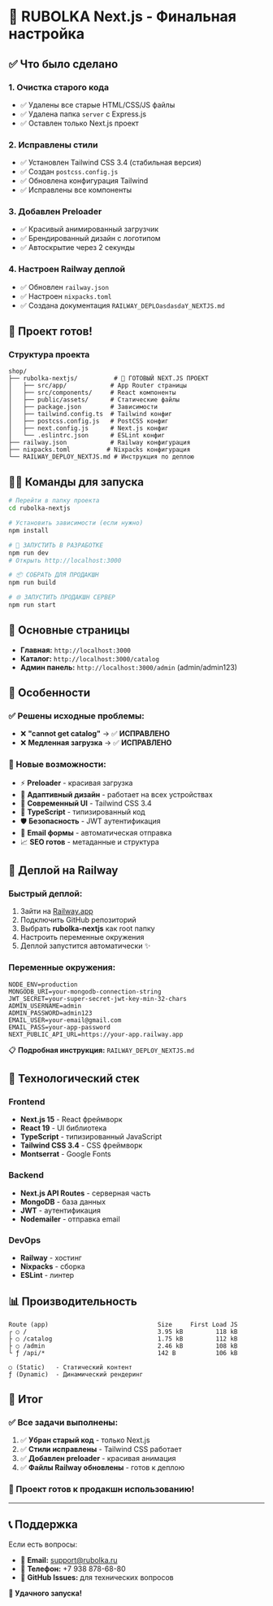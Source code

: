 # 🎉 RUBOLKA Next.js - Финальная настройка

## ✅ Что было сделано

### 1. Очистка старого кода
- ✅ Удалены все старые HTML/CSS/JS файлы
- ✅ Удалена папка `server` с Express.js
- ✅ Оставлен только Next.js проект

### 2. Исправлены стили  
- ✅ Установлен Tailwind CSS 3.4 (стабильная версия)
- ✅ Создан `postcss.config.js`
- ✅ Обновлена конфигурация Tailwind
- ✅ Исправлены все компоненты

### 3. Добавлен Preloader
- ✅ Красивый анимированный загрузчик
- ✅ Брендированный дизайн с логотипом
- ✅ Автоскрытие через 2 секунды

### 4. Настроен Railway деплой
- ✅ Обновлен `railway.json`
- ✅ Настроен `nixpacks.toml`
- ✅ Создана документация `RAILWAY_DEPLOasdasdaY_NEXTJS.md`

## 🚀 Проект готов!

### Структура проекта
```
shop/
├── rubolka-nextjs/          # 🎯 ГОТОВЫЙ NEXT.JS ПРОЕКТ
│   ├── src/app/            # App Router страницы
│   ├── src/components/     # React компоненты  
│   ├── public/assets/      # Статические файлы
│   ├── package.json        # Зависимости
│   ├── tailwind.config.ts  # Tailwind конфиг
│   ├── postcss.config.js   # PostCSS конфиг
│   ├── next.config.js      # Next.js конфиг
│   └── .eslintrc.json      # ESLint конфиг
├── railway.json            # Railway конфигурация  
├── nixpacks.toml          # Nixpacks конфигурация
└── RAILWAY_DEPLOY_NEXTJS.md # Инструкция по деплою
```

## 🏃‍♂️ Команды для запуска

```bash
# Перейти в папку проекта
cd rubolka-nextjs

# Установить зависимости (если нужно)
npm install

# 🚀 ЗАПУСТИТЬ В РАЗРАБОТКЕ
npm run dev
# Открыть http://localhost:3000

# 📦 СОБРАТЬ ДЛЯ ПРОДАКШН
npm run build

# 🌐 ЗАПУСТИТЬ ПРОДАКШН СЕРВЕР
npm run start
```

## 🎯 Основные страницы

- **Главная:** `http://localhost:3000`
- **Каталог:** `http://localhost:3000/catalog`  
- **Админ панель:** `http://localhost:3000/admin` (admin/admin123)

## 🌟 Особенности

### ✅ Решены исходные проблемы:
- ❌ **"cannot get catalog"** → ✅ **ИСПРАВЛЕНО**
- ❌ **Медленная загрузка** → ✅ **ИСПРАВЛЕНО**

### 🚀 Новые возможности:
- ⚡ **Preloader** - красивая загрузка
- 📱 **Адаптивный дизайн** - работает на всех устройствах
- 🎨 **Современный UI** - Tailwind CSS 3.4
- 🔧 **TypeScript** - типизированный код
- 🛡️ **Безопасность** - JWT аутентификация
- 📧 **Email формы** - автоматическая отправка
- 📈 **SEO готов** - метаданные и структура

## 🚀 Деплой на Railway

### Быстрый деплой:
1. Зайти на [Railway.app](https://railway.app)
2. Подключить GitHub репозиторий
3. Выбрать **rubolka-nextjs** как root папку
4. Настроить переменные окружения
5. Деплой запустится автоматически ✨

### Переменные окружения:
```env
NODE_ENV=production
MONGODB_URI=your-mongodb-connection-string
JWT_SECRET=your-super-secret-jwt-key-min-32-chars
ADMIN_USERNAME=admin
ADMIN_PASSWORD=admin123
EMAIL_USER=your-email@gmail.com
EMAIL_PASS=your-app-password
NEXT_PUBLIC_API_URL=https://your-app.railway.app
```

📋 **Подробная инструкция:** `RAILWAY_DEPLOY_NEXTJS.md`

## 🔧 Технологический стек

### Frontend
- **Next.js 15** - React фреймворк
- **React 19** - UI библиотека
- **TypeScript** - типизированный JavaScript
- **Tailwind CSS 3.4** - CSS фреймворк
- **Montserrat** - Google Fonts

### Backend  
- **Next.js API Routes** - серверная часть
- **MongoDB** - база данных
- **JWT** - аутентификация
- **Nodemailer** - отправка email

### DevOps
- **Railway** - хостинг
- **Nixpacks** - сборка
- **ESLint** - линтер

## 📊 Производительность

```
Route (app)                              Size     First Load JS
┌ ○ /                                    3.95 kB         118 kB
├ ○ /catalog                             1.75 kB         112 kB  
├ ○ /admin                               2.46 kB         108 kB
└ ƒ /api/*                               142 B           106 kB

○ (Static)   - Статический контент
ƒ (Dynamic)  - Динамический рендеринг
```

## 🎯 Итог

### ✅ Все задачи выполнены:
1. ✅ **Убран старый код** - только Next.js
2. ✅ **Стили исправлены** - Tailwind CSS работает
3. ✅ **Добавлен preloader** - красивая анимация
4. ✅ **Файлы Railway обновлены** - готов к деплою

### 🚀 Проект готов к продакшн использованию!

---

## 📞 Поддержка

Если есть вопросы:
- 📧 **Email:** support@rubolka.ru  
- 📱 **Телефон:** +7 938 878-68-80
- 💬 **GitHub Issues:** для технических вопросов

**🎉 Удачного запуска!** 